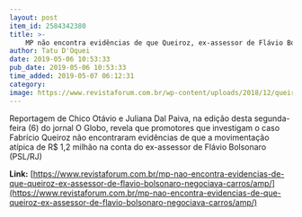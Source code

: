 ```yaml
---
layout: post
item_id: 2584342380
title: >-
    MP não encontra evidências de que Queiroz, ex-assessor de Flávio Bolsonaro, negociava carros
author: Tatu D'Oquei
date: 2019-05-06 10:53:33
pub_date: 2019-05-06 10:53:33
time_added: 2019-05-07 06:12:31
category: 
image: https://www.revistaforum.com.br/wp-content/uploads/2018/12/queiroz-e-bolsonro.jpg
---
```


Reportagem de Chico Otávio e Juliana Dal Paiva, na edição desta segunda-feira (6) do jornal O Globo, revela que promotores que investigam o caso Fabrício Queiroz não encontraram evidências de que a movimentação atípica de R$ 1,2 milhão na conta do ex-assessor de Flávio Bolsonaro (PSL/RJ)

**Link:** [https://www.revistaforum.com.br/mp-nao-encontra-evidencias-de-que-queiroz-ex-assessor-de-flavio-bolsonaro-negociava-carros/amp/](https://www.revistaforum.com.br/mp-nao-encontra-evidencias-de-que-queiroz-ex-assessor-de-flavio-bolsonaro-negociava-carros/amp/)

